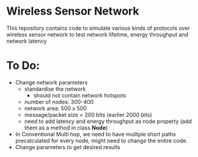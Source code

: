 # Wireless Sensor Network
This repository contains code to simulate various kinds of protocols over wireless sensor network to test network lifetime, energy throughput and network latency


# To Do:
-	Change network parameters
	-	standardise the network
		-	should not contain network hotspots
	-	number of nodes: 300-400
	-	network area: 500 x 500
	-	message/packet size = 200 bits (earlier 2000 bits)
	-	need to add latency and energy throughput as node property (add them as a method in class **Node**)
- In Conventional Multi hop, we need to have mulitple short paths precalculated for every node, might need to change the entire code.
- Change parameters to get desired results
